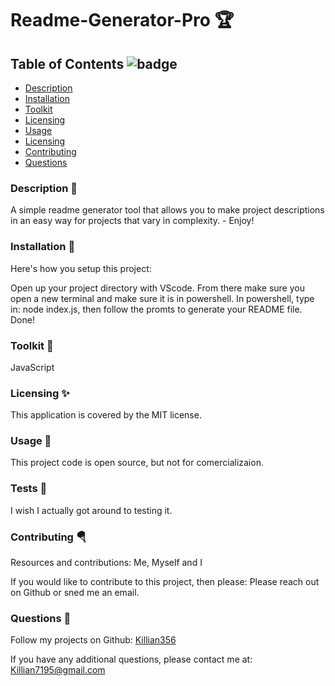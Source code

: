 

# Readme-Generator-Pro 🏆 

## Table of Contents ![badge](https://img.shields.io/badge/license-MIT-blue)

- [Description](#description)
- [Installation](#installation)
- [Toolkit](#toolkit)
- [Licensing](#licensing)
- [Usage](#usage)
- [Licensing](#tests)
- [Contributing](#contributing)
- [Questions](#questions)

### Description 🔮 <a name="description"></a>

A simple readme generator tool that allows you to make project descriptions in an easy way for projects that vary in complexity. - Enjoy! 

### Installation 💾 <a name="installation"></a>

Here's how you setup this project:<br />

Open up your project directory with VScode. From there make sure you open a new terminal and make sure it is in powershell. In powershell, type in: node index.js, then follow the promts to generate your README file. Done!  

### Toolkit 🧰 <a name="toolkit"></a>

JavaScript  

### Licensing ✨ <a name="licensing"></a> 

This application is covered by the MIT license. 

### Usage 🌱 <a name="usage"></a> 

This project code is open source, but not for comercializaion. 

### Tests 💎  <a name="tests"></a> 

I wish I actually got around to testing it. 

### Contributing 🪂 <a name="contributing"></a> 

Resources and contributions: Me, Myself and I 
<br />

If you would like to contribute to this project, then please: Please reach out on Github or sned me an email. 

### Questions 🎯 <a name="questions"></a> 

Follow my projects on Github: [Killian356](https://github.com/Killian356)
<br />

If you have any additional questions, please contact me at: Killian7195@gmail.com


